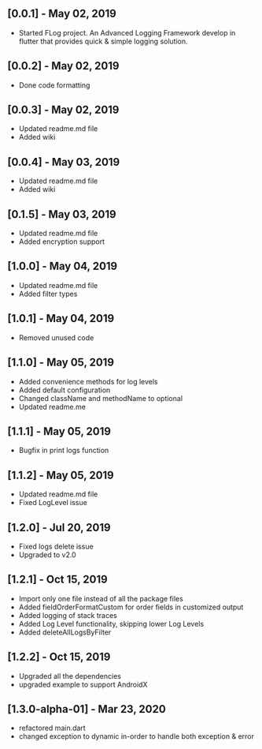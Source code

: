 ## [0.0.1] - May 02, 2019

* Started FLog project. An Advanced Logging Framework develop in flutter that provides quick & simple logging solution.

## [0.0.2] - May 02, 2019

* Done code formatting

## [0.0.3] - May 02, 2019

* Updated readme.md file
* Added wiki

## [0.0.4] - May 03, 2019

* Updated readme.md file
* Added wiki

## [0.1.5] - May 03, 2019

* Updated readme.md file
* Added encryption support


## [1.0.0] - May 04, 2019

* Updated readme.md file
* Added filter types

## [1.0.1] - May 04, 2019

* Removed unused code

## [1.1.0] - May 05, 2019

* Added convenience methods for log levels
* Added default configuration
* Changed className and methodName to optional
* Updated readme.me

## [1.1.1] - May 05, 2019

* Bugfix in print logs function

## [1.1.2] - May 05, 2019

* Updated readme.md file
* Fixed LogLevel issue

## [1.2.0] - Jul 20, 2019

* Fixed logs delete issue
* Upgraded to v2.0

## [1.2.1] - Oct 15, 2019

* Import only one file instead of all the package files
* Added fieldOrderFormatCustom for order fields in customized output
* Added logging of stack traces
* Added Log Level functionality, skipping lower Log Levels
* Added deleteAllLogsByFilter

## [1.2.2] - Oct 15, 2019

* Upgraded all the dependencies
* upgraded example to support AndroidX

## [1.3.0-alpha-01] - Mar 23, 2020

* refactored main.dart
* changed exception to dynamic in-order to handle both exception & error




